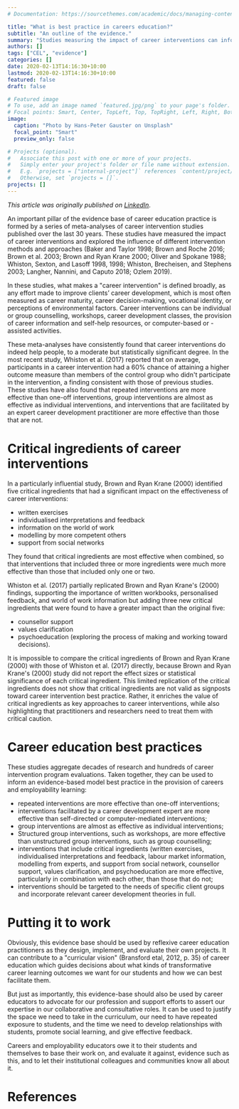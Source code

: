 ```yaml
---
# Documentation: https://sourcethemes.com/academic/docs/managing-content/

title: "What is best practice in careers education?"
subtitle: "An outline of the evidence."
summary: "Studies measuring the impact of career interventions can inform an evidence-based model of careers and employability learning."
authors: []
tags: ["CEL", "evidence"]
categories: []
date: 2020-02-13T14:16:30+10:00
lastmod: 2020-02-13T14:16:30+10:00
featured: false
draft: false

# Featured image
# To use, add an image named `featured.jpg/png` to your page's folder.
# Focal points: Smart, Center, TopLeft, Top, TopRight, Left, Right, BottomLeft, Bottom, BottomRight.
image:
  caption: "Photo by Hans-Peter Gauster on Unsplash"
  focal_point: "Smart"
  preview_only: false

# Projects (optional).
#   Associate this post with one or more of your projects.
#   Simply enter your project's folder or file name without extension.
#   E.g. `projects = ["internal-project"]` references `content/project/deep-learning/index.md`.
#   Otherwise, set `projects = []`.
projects: []
---
```


_This article was originally published on [LinkedIn](https://www.linkedin.com/pulse/what-best-practice-careers-education-outline-evidence-michael-healy/)_. 

An important pillar of the evidence base of career education practice is formed by a series of meta-analyses of career intervention studies published over the last 30 years. 
These studies have measured the impact of career interventions and explored the influence of different intervention methods and approaches (Baker and Taylor 1998; Brown and Roche 2016; Brown et al. 2003; Brown and Ryan Krane 2000; Oliver and Spokane 1988; Whiston, Sexton, and Lasoff 1998, 1998; Whiston, Brecheisen, and Stephens 2003; Langher, Nannini, and Caputo 2018; Ozlem 2019).

In these studies, what makes a "career intervention" is defined broadly, as any effort made to improve clients’ career development, which is most often measured as career maturity, career decision-making, vocational identity, or perceptions of environmental factors. 
Career interventions can be individual or group counselling, workshops, career development classes, the provision of career information and self-help resources, or computer-based or -assisted activities.

These meta-analyses have consistently found that career interventions do indeed help people, to a moderate but statistically significant degree. 
In the most recent study, Whiston et al. (2017) reported that on average, participants in a career intervention had a 60% chance of attaining a higher outcome measure than members of the control group who didn't participate in the intervention, a finding consistent with those of previous studies. 
These studies have also found that repeated interventions are more effective than one-off interventions, group interventions are almost as effective as individual interventions, and interventions that are facilitated by an expert career development practitioner are more effective than those that are not.

# Critical ingredients of career interventions
In a particularly influential study, Brown and Ryan Krane (2000) identified five critical ingredients that had a significant impact on the effectiveness of career interventions:

* written exercises  
* individualised interpretations and feedback  
 * information on the world of work  
* modelling by more competent others  
* support from social networks   

They found that critical ingredients are most effective when combined, so that interventions that included three or more ingredients were much more effective than those that included only one or two.

Whiston et al. (2017) partially replicated Brown and Ryan Krane's (2000) findings, supporting the importance of written workbooks, personalised feedback, and world of work information but adding three new critical ingredients that were found to have a greater impact than the original five:

* counsellor support  
* values clarification  
* psychoeducation (exploring the process of making and working toward decisions).  

It is impossible to compare the critical ingredients of Brown and Ryan Krane (2000) with those of Whiston et al. (2017) directly, because Brown and Ryan Krane's (2000) study did not report the effect sizes or statistical significance of each critical ingredient. 
This limited replication of the critical ingredients does not show that critical ingredients are not valid as signposts toward career intervention best practice. 
Rather, it enriches the value of critical ingredients as key approaches to career interventions, while also highlighting that practitioners and researchers need to treat them with critical caution.

# Career education best practices
These studies aggregate decades of research and hundreds of career intervention program evaluations. 
Taken together, they can be used to inform an evidence-based model best practice in the provision of careers and employability learning:  

* repeated interventions are more effective than one-off interventions;  
* interventions facilitated by a career development expert are more effective than self-directed or computer-mediated interventions;   
* group interventions are almost as effective as individual interventions;  
* Structured group interventions, such as workshops, are more effective than unstructured group interventions, such as group counselling;  
* interventions that include critical ingredients (written exercises, individualised interpretations and feedback, labour market information, modelling from experts, and support from social network, counsellor support, values clarification, and psychoeducation are more effective, particularly in combination with each other, than those that do not;  
* interventions should be targeted to the needs of specific client groups and incorporate relevant career development theories in full.  

# Putting it to work
Obviously, this evidence base should be used by reflexive career education practitioners as they design, implement, and evaluate their own projects. 
It can contribute to a "curricular vision" (Bransford etal, 2012, p. 35) of career education which guides decisions about what kinds of transformative career learning outcomes we want for our students and how we can best facilitate them. 

But just as importantly, this evidence-base should also be used by career educators to advocate for our profession and support efforts to assert our expertise in our collaborative and consultative roles. 
It can be used to justify the space we need to take in the curriculum, our need to have repeated exposure to students, and the time we need to develop relationships with students, promote social learning, and give effective feedback.

Careers and employability educators owe it to their students and themselves to base their work on, and evaluate it against, evidence such as this, and to let their institutional colleagues and communities know all about it.

# References